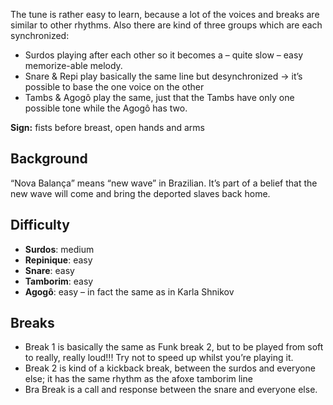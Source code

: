 The tune is rather easy to learn, because a lot of the voices and breaks are similar to other rhythms. Also there are
kind of three groups which are each synchronized:

* Surdos playing after each other so it becomes a – quite slow – easy memorize-able melody.
* Snare & Repi play basically the same line but desynchronized → it’s possible to base the one voice on the other
* Tambs & Agogô play the same, just that the Tambs have only one possible tone while the Agogô has two.

**Sign:** fists before breast, open hands and arms

## Background

“Nova Balança” means “new wave” in Brazilian. It’s part of a belief that the new wave will come and bring the deported
slaves back home.

## Difficulty

* **Surdos**: medium
* **Repinique**: easy
* **Snare**: easy
* **Tamborim**: easy
* **Agogô**: easy – in fact the same as in Karla Shnikov

## Breaks

* Break 1 is basically the same as Funk break 2, but to be played from soft to really, really loud!!! Try not to speed up whilst you’re playing it.
* Break 2 is kind of a kickback break, between the surdos and everyone else; it has the same rhythm as the afoxe tamborim line
* Bra Break is a call and response between the snare and everyone else.
